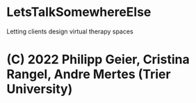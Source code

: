 # LetsTalkSomewhereElse
Letting clients design virtual therapy spaces

# (C) 2022 Philipp Geier, Cristina Rangel, Andre Mertes (Trier University)
